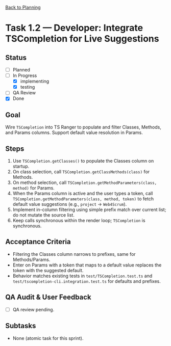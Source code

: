 [Back to Planning](./planning.md)

# Task 1.2 — Developer: Integrate TSCompletion for Live Suggestions

## Status
- [ ] Planned
- [ ] In Progress
  - [x] implementing
  - [x] testing
- [ ] QA Review
- [x] Done

## Goal
Wire `TSCompletion` into TS Ranger to populate and filter Classes, Methods, and Params columns. Support default value resolution in Params.

## Steps
1. Use `TSCompletion.getClasses()` to populate the Classes column on startup.
2. On class selection, call `TSCompletion.getClassMethods(class)` for Methods.
3. On method selection, call `TSCompletion.getMethodParameters(class, method)` for Params.
4. When the Params column is active and the user types a token, call `TSCompletion.getMethodParameters(class, method, token)` to fetch default value suggestions (e.g., `project` → `Web4Scrum`).
5. Implement in-column filtering using simple prefix match over current list; do not mutate the source list.
6. Keep calls synchronous within the render loop; `TSCompletion` is synchronous.

## Acceptance Criteria
- Filtering the Classes column narrows to prefixes, same for Methods/Params.
- Enter on Params with a token that maps to a default value replaces the token with the suggested default.
- Behavior matches existing tests in `test/TSCompletion.test.ts` and `test/tscompletion-cli.integration.test.ts` for defaults and prefixes.

## QA Audit & User Feedback
- [ ] QA review pending.

## Subtasks
- None (atomic task for this sprint).